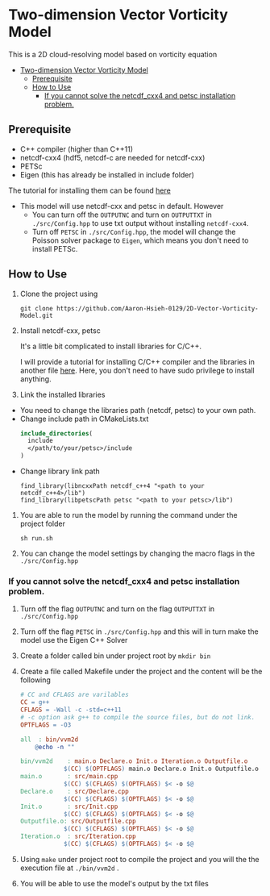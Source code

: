 # Two-dimension Vector Vorticity Model

This is a 2D cloud-resolving model based on vorticity equation

- [Two-dimension Vector Vorticity Model](#two-dimension-vector-vorticity-model)
  - [Prerequisite](#prerequisite)
  - [How to Use](#how-to-use)
    - [If you cannot solve the netcdf_cxx4 and petsc installation problem.](#if-you-cannot-solve-the-netcdf_cxx4-and-petsc-installation-problem)

## Prerequisite

- C++ compiler (higher than C++11)
- netcdf-cxx4 (hdf5, netcdf-c are needed for netcdf-cxx)
- PETSc
- Eigen (this has already be installed in include folder)

The tutorial for installing them can be found [here](./Install_compilers_libraries.md)

- This model will use netcdf-cxx and petsc in default. However
  - You can turn off the `OUTPUTNC` and turn on `OUTPUTTXT` in `./src/Config.hpp` to use txt output without installing `netcdf-cxx4`.
  - Turn off `PETSC` in `./src/Config.hpp`, the model will change the Poisson solver package to `Eigen`, which means you don't need to install PETSc.

## How to Use

1. Clone the project using

   ```
   git clone https://github.com/Aaron-Hsieh-0129/2D-Vector-Vorticity-Model.git
   ```

2. Install netcdf-cxx, petsc

   It's a little bit complicated to install libraries for C/C++.

   I will provide a tutorial for installing C/C++ compiler and the libraries in another file [here](./Install_compilers_libraries.md).
   Here, you don't need to have sudo privilege to install anything.

3. Link the installed libraries

- You need to change the libraries path (netcdf, petsc) to your own path.
- Change include path in CMakeLists.txt
  ```CMake
  include_directories(
    include
    </path/to/your/petsc>/include
  )
  ```
- Change library link path
  ```
  find_library(libncxxPath netcdf_c++4 "<path to your netcdf_c++4>/lib")
  find_library(libpetscPath petsc "<path to your petsc>/lib")
  ```

1. You are able to run the model by running the command under the project folder

   ```
   sh run.sh
   ```

2. You can change the model settings by changing the macro flags in the `./src/Config.hpp`

### If you cannot solve the netcdf_cxx4 and petsc installation problem.

1. Turn off the flag `OUTPUTNC` and turn on the flag `OUTPUTTXT` in `./src/Config.hpp`
2. Turn off the flag `PETSC` in `./src/Config.hpp` and this will in turn make the model use the Eigen C++ Solver
3. Create a folder called bin under project root by `mkdir bin`
4. Create a file called Makefile under the project and the content will be the following

   ```Makefile
   # CC and CFLAGS are varilables
   CC = g++
   CFLAGS = -Wall -c -std=c++11
   # -c option ask g++ to compile the source files, but do not link.
   OPTFLAGS = -O3

   all	: bin/vvm2d
       @echo -n ""

   bin/vvm2d	: main.o Declare.o Init.o Iteration.o Outputfile.o
               $(CC) $(OPTFLAGS) main.o Declare.o Init.o Outputfile.o Iteration.o -o bin/vvm2d
   main.o 	   	: src/main.cpp
               $(CC) $(CFLAGS) $(OPTFLAGS) $< -o $@
   Declare.o	: src/Declare.cpp
               $(CC) $(CFLAGS) $(OPTFLAGS) $< -o $@
   Init.o		: src/Init.cpp
               $(CC) $(CFLAGS) $(OPTFLAGS) $< -o $@
   Outputfile.o: src/Outputfile.cpp
               $(CC) $(CFLAGS) $(OPTFLAGS) $< -o $@
   Iteration.o	: src/Iteration.cpp
               $(CC) $(CFLAGS) $(OPTFLAGS) $< -o $@
   ```

5. Using `make` under project root to compile the project and you will the the execution file at `./bin/vvm2d` .
6. You will be able to use the model's output by the txt files
